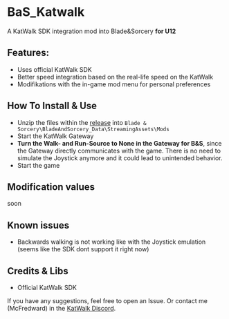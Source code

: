 # BaS_Katwalk
A KatWalk SDK integration mod into Blade&Sorcery **for U12**

## Features:


* Uses official KatWalk SDK
* Better speed integration based on the real-life speed on the KatWalk
* Modifikations with the in-game mod menu for personal preferences

## How To Install & Use

* Unzip the files within the [release](https://github.com/McFredward/BaS_Katwalk/releases/tag/init) into `Blade & Sorcery\BladeAndSorcery_Data\StreamingAssets\Mods`
* Start the KatWalk Gateway
* **Turn the Walk- and Run-Source to None in the Gateway for B&S**, since the Gateway directly communicates with the game. There is no need to simulate the Joystick anymore and it could lead to unintended behavior.
* Start the game

## Modification values

soon

## Known issues

* Backwards walking is not working like with the Joystick emulation (seems like the SDK dont support it right now)

## Credits & Libs

* Official KatWalk SDK

If you have any suggestions, feel free to open an Issue. Or contact me (McFredward) in the [KatWalk Discord](https://discord.gg/kat-vr-community-785305088465567824).

